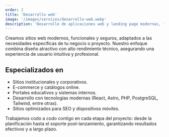 ```yaml
---
order: 2
title: 'Desarrollo web'
image: '/images/services/desarrollo-web.webp'
description: 'Desarrollo de aplicaciones web y landing page modernas, flexibles, escalables y responsivas.'
---
```


Creamos sitios web modernos, funcionales y seguros, adaptados a las necesidades específicas de tu negocio o proyecto. Nuestro enfoque combina diseño atractivo con alto rendimiento técnico, asegurando una experiencia de usuario intuitiva y profesional.

## Especializados en

- Sitios institucionales y corporativos.
- E-commerce y catálogos online.
- Portales educativos y sistemas internos.
- Desarrollo con tecnologías modernas (React, Astro, PHP, PostgreSQL, Tailwind, entre otras).
- Sitios optimizados para SEO y dispositivos móviles.

Trabajamos codo a codo contigo en cada etapa del proyecto: desde la planificación hasta el soporte post-lanzamiento, garantizando resultados efectivos y a largo plazo.
